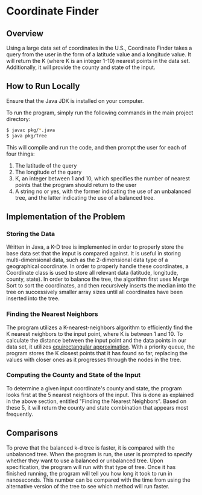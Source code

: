 # Coordinate Finder


## Overview

Using a large data set of coordinates in the U.S., Coordinate Finder takes a
query from the user in the form of a latitude value and a longitude value.  It
will return the K (where K is an integer 1-10) nearest points in the data set.
Additionally, it will provide the county and state of the input.


## How to Run Locally

Ensure that the Java JDK is installed on your computer.

To run the program, simply run the following commands in the main project directory:
```bash
$ javac pkg/*.java
$ java pkg/Tree
``` 
This will compile and run the code, and then prompt the user for each of
four things:
1. The latitude of the query
2. The longitude of the query
3. K, an integer between 1 and 10, which specifies the number of nearest points
that the program should return to the user
4. A string no or yes, with the former indicating the use of an unbalanced tree,
and the latter indicating the use of a balanced tree.


## Implementation of the Problem

### Storing the Data
Written in Java, a K-D tree is implemented in order to properly store the base
data set that the imput is compared against.  It is useful in storing
multi-dimensional data, such as the 2-dimensional data type of a geographical
coordinate.  In order to properly handle these coordinates, a Coordinate class
is used to store all relevant data (latitude, longitude, county, state).  In order
to balance the tree, the algorithm first uses Merge Sort to sort the coordinates,
and then recursively inserts the median into the tree on successively smaller array 
sizes until all coordinates have been inserted into the tree.

### Finding the Nearest Neighbors
The program utilizes a K-nearest-neighbors algorithm to efficiently find the K
nearest neighbors to the input point, where K is between 1 and 10.  To calculate
the distance between the input point and the data points in our data set, it utilizes
[equirectangular approximation](http://www.movable-type.co.uk/scripts/latlong.html).
With a priority queue, the program stores the K closest points that it has found so
far, replacing the values with closer ones as it progresses through the nodes in 
the tree.

### Computing the County and State of the Input
To determine a given input coordinate's county and state, the program looks first at
the 5 nearest neighbors of the input.  This is done as explained in the above
section, entitled "Finding the Nearest Neighbors".  Based on these 5, it will return
the county and state combination that appears most frequently.


## Comparisons

To prove that the balanced k-d tree is faster, it is compared with the unbalanced tree.
When the program is run, the user is prompted to specify whether they want to use a
balanced or unbalanced tree.  Upon specification, the program will run with that type
of tree.  Once it has finished running, the program will tell you how long it took to
run in nanoseconds.  This number can be compared with the time from using the alternative
version of the tree to see which method will run faster.

